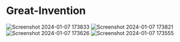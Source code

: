 # Great-Invention

![Screenshot 2024-01-07 173833](https://github.com/Pumbiwe/Great-Invention/assets/111291491/8d3e65ff-a9d5-413f-8c1b-5b4013041a42)
![Screenshot 2024-01-07 173821](https://github.com/Pumbiwe/Great-Invention/assets/111291491/41bc7cd9-0da4-4e30-89c0-022e8b0cd492)
![Screenshot 2024-01-07 173626](https://github.com/Pumbiwe/Great-Invention/assets/111291491/921ab9da-05fb-4b32-8f76-010e3cf8873c)
![Screenshot 2024-01-07 173555](https://github.com/Pumbiwe/Great-Invention/assets/111291491/36b32f0b-575d-4dbe-9e74-5082dbcb2caf)
